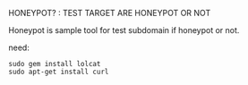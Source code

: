 HONEYPOT? : TEST TARGET ARE HONEYPOT OR NOT

Honeypot is sample tool for test subdomain if honeypot or not.

need:<br>
```
sudo gem install lolcat
sudo apt-get install curl
```
